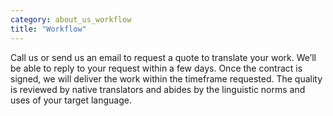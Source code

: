 ```yaml
---
category: about_us_workflow
title: "Workflow"
---
```

Call us or send us an email to request a quote to translate your work.  We’ll be able to reply to your request within a few days. Once the contract is signed, we will deliver the work within the timeframe requested. The quality is reviewed by native translators and abides by the linguistic norms and uses of your target language. 
